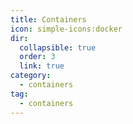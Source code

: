 ```yaml
---
title: Containers
icon: simple-icons:docker
dir:
  collapsible: true
  order: 3
  link: true
category:
  - containers
tag:
  - containers
---
```


<Catalog />